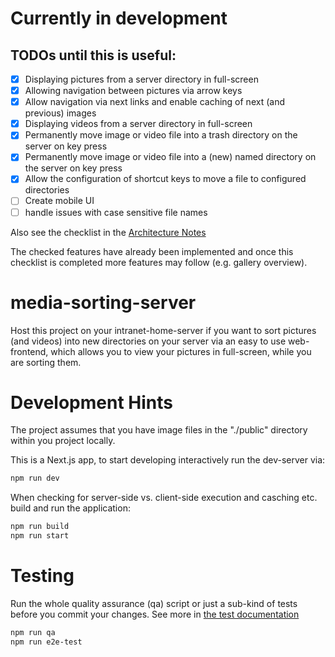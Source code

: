 # Currently in development

## TODOs until this is useful:
- [x] Displaying pictures from a server directory in full-screen
- [x] Allowing navigation between pictures via arrow keys
- [x] Allow navigation via next links and enable caching of next (and previous) images
- [x] Displaying videos from a server directory in full-screen
- [x] Permanently move image or video file into a trash directory on the server on key press
- [x] Permanently move image or video file into a (new) named directory on the server on key press
- [x] Allow the configuration of shortcut keys to move a file to configured directories
- [ ] Create mobile UI
- [ ] handle issues with case sensitive file names

Also see the checklist in the [Architecture Notes](./docs/architecture.md)

The checked features have already been implemented and once this checklist is completed more features may follow (e.g. gallery overview).


# media-sorting-server
Host this project on your intranet-home-server if you want to sort pictures (and videos) into new directories on your server via an easy to use web-frontend, which allows you to view your pictures in full-screen, while you are sorting them.

# Development Hints

The project assumes that you have image files in the "./public" directory within you project locally.

This is a Next.js app, to start developing interactively run the dev-server via:
```bash
npm run dev
```

When checking for server-side vs. client-side execution and casching etc. build and run the application:
```bash
npm run build
npm run start
```

# Testing

Run the whole quality assurance (qa) script or just a sub-kind of tests before you commit your changes.
See more in [the test documentation](./docs/tests.md)

```bash
npm run qa
npm run e2e-test
```
